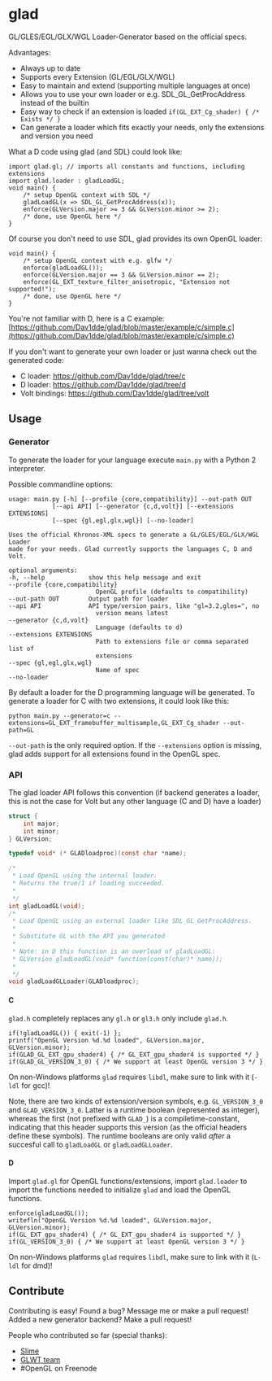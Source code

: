 glad
====

GL/GLES/EGL/GLX/WGL Loader-Generator based on the official specs.


Advantages:

 * Always up to date
 * Supports every Extension (GL/EGL/GLX/WGL)
 * Easy to maintain and extend (supporting multiple languages at once)
 * Allows you to use your own loader or e.g. SDL_GL_GetProcAddress instead of the builtin
 * Easy way to check if an extension is loaded `if(GL_EXT_Cg_shader) { /* Exists */ }`
 * Can generate a loader which fits exactly your needs, only the extensions and version you need

What a D code using glad (and SDL) could look like:

    import glad.gl; // imports all constants and functions, including extensions
    import glad.loader : gladLoadGL;
    void main() {
        /* setup OpenGL context with SDL */
        gladLoadGL(x => SDL_GL_GetProcAddress(x));
        enforce(GLVersion.major >= 3 && GLVersion.minor >= 2);
        /* done, use OpenGL here */
    }

Of course you don't need to use SDL, glad provides its own OpenGL loader:

    void main() {
        /* setup OpenGL context with e.g. glfw */
        enforce(gladLoadGL());
        enforce(GLVersion.major == 3 && GLVersion.minor == 2);
        enforce(GL_EXT_texture_filter_anisotropic, "Extension not supported!");
        /* done, use OpenGL here */
    }

You're not familiar with D, here is a C example:
[https://github.com/Dav1dde/glad/blob/master/example/c/simple.c](https://github.com/Dav1dde/glad/blob/master/example/c/simple.c)


If you don't want to generate your own loader or just wanna check out the generated code:

 * C loader: https://github.com/Dav1dde/glad/tree/c
 * D loader: https://github.com/Dav1dde/glad/tree/d
 * Volt bindings: https://github.com/Dav1dde/glad/tree/volt


## Usage ##


### Generator ###

To generate the loader for your language execute `main.py` with a Python 2
interpreter.

Possible commandline options:

    usage: main.py [-h] [--profile {core,compatibility}] --out-path OUT
                [--api API] [--generator {c,d,volt}] [--extensions EXTENSIONS]
                [--spec {gl,egl,glx,wgl}] [--no-loader]

    Uses the official Khronos-XML specs to generate a GL/GLES/EGL/GLX/WGL Loader
    made for your needs. Glad currently supports the languages C, D and Volt.

    optional arguments:
    -h, --help            show this help message and exit
    --profile {core,compatibility}
                            OpenGL profile (defaults to compatibility)
    --out-path OUT        Output path for loader
    --api API             API type/version pairs, like "gl=3.2,gles=", no
                            version means latest
    --generator {c,d,volt}
                            Language (defaults to d)
    --extensions EXTENSIONS
                            Path to extensions file or comma separated list of
                            extensions
    --spec {gl,egl,glx,wgl}
                            Name of spec
    --no-loader



By default a loader for the D programming language will be generated. To generate
a loader for C with two extensions, it could look like this:

    python main.py --generator=c --extensions=GL_EXT_framebuffer_multisample,GL_EXT_Cg_shader --out-path=GL

`--out-path` is the only required option. If the `--extensions` option is missing,
glad adds support for all extensions found in the OpenGL spec.

### API ###

The glad loader API follows this convention (if backend generates a loader, this is not the case
for Volt but any other language (C and D) have a loader)

```c
struct {
    int major;
    int minor;
} GLVersion;

typedef void* (* GLADloadproc)(const char *name);

/*
 * Load OpenGL using the internal loader.
 * Returns the true/1 if loading succeeded.
 *
 */
int gladLoadGL(void);
/*
 * Load OpenGL using an external loader like SDL_GL_GetProcAddress.
 *
 * Substitute GL with the API you generated
 *
 * Note: in D this function is an overload of gladLoadGL:
 * GLVersion gladLoadGL(void* function(const(char)* name));
 *
 */
void gladLoadGLLoader(GLADloadproc);
```


#### C ####

`glad.h` completely replaces any `gl.h` or `gl3.h` only include `glad.h`.

    if(!gladLoadGL()) { exit(-1) };
    printf("OpenGL Version %d.%d loaded", GLVersion.major, GLVersion.minor);
    if(GLAD_GL_EXT_gpu_shader4) { /* GL_EXT_gpu_shader4 is supported */ }
    if(GLAD_GL_VERSION_3_0) { /* We support at least OpenGL version 3 */ }

On non-Windows platforms `glad` requires `libdl`, make sure to link with it (`-ldl` for gcc)!

Note, there are two kinds of extension/version symbols, e.g. `GL_VERSION_3_0` and
`GLAD_VERSION_3_0`. Latter is a runtime boolean (represented as integer), whereas
the first (not prefixed with `GLAD_`) is a compiletime-constant, indicating that this
header supports this version (as the official headers define these symbols).
The runtime booleans are only valid *after* a succesful call to `gladLoadGL` or `gladLoadGLLoader`.


#### D ####

Import `glad.gl` for OpenGL functions/extensions, import `glad.loader` to import
the functions needed to initialize `glad` and load the OpenGL functions.

    enforce(gladLoadGL());
    writefln("OpenGL Version %d.%d loaded", GLVersion.major, GLVersion.minor);
    if(GL_EXT_gpu_shader4) { /* GL_EXT_gpu_shader4 is supported */ }
    if(GL_VERSION_3_0) { /* We support at least OpenGL version 3 */ }

On non-Windows platforms `glad` requires `libdl`, make sure to link with it (`L-ldl` for dmd)!

## Contribute ##

Contributing is easy! Found a bug? Message me or make a pull request! Added a new generator backend?
Make a pull request!

People who contributed so far (special thanks):

* [Slime](https://github.com/slime73/)
* [GLWT team](https://github.com/rikusalminen/glwt)
* #OpenGL on Freenode
